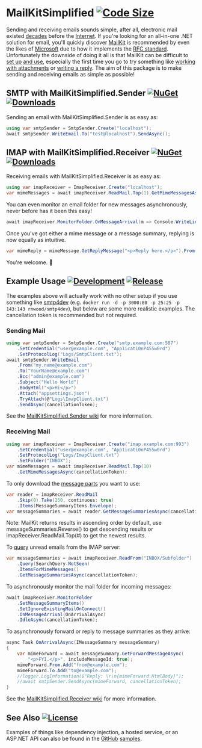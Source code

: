 # MailKitSimplified [![Code Size](https://img.shields.io/github/languages/code-size/danzuep/MailKitSimplified)](https://github.com/danzuep/MailKitSimplified)

Sending and receiving emails sounds simple, after all, electronic mail existed [decades](https://en.wikipedia.org/wiki/History_of_email) before the [Internet](https://en.wikipedia.org/wiki/History_of_the_Internet). If you're looking for an all-in-one .NET solution for email, you'll quickly discover [MailKit](https://github.com/jstedfast/MailKit) is recommended by even the likes of [Microsoft](https://learn.microsoft.com/en-us/dotnet/api/system.net.mail.smtpclient?view=net-6.0#remarks) due to how it implements the [RFC standard](https://www.rfc-editor.org/rfc/rfc2822). Unfortunately the downside of doing it all is that MailKit can be difficult to [set up](https://github.com/jstedfast/MailKit#using-mailkit) [and use](https://github.com/jstedfast/MimeKit/blob/master/FAQ.md#messages-1), especially the first time you go to try something like [working with attachments](https://github.com/jstedfast/MimeKit/blob/master/FAQ.md#q-how-do-i-tell-if-a-message-has-attachments) or [writing a reply](https://github.com/jstedfast/MimeKit/blob/master/FAQ.md#q-how-do-i-reply-to-a-message). The aim of this package is to make sending and receiving emails as simple as possible!

## SMTP with MailKitSimplified.Sender [![NuGet](https://img.shields.io/nuget/v/MailKitSimplified.Sender.svg)](https://nuget.org/packages/MailKitSimplified.Sender) [![Downloads](https://img.shields.io/nuget/dt/MailKitSimplified.Sender.svg?style=flat-square)](https://www.nuget.org/packages/MailKitSimplified.Sender)

Sending an email with MailKitSimplified.Sender is as easy as:

```csharp
using var smtpSender = SmtpSender.Create("localhost");
await smtpSender.WriteEmail.To("test@localhost").SendAsync();
```

## IMAP with MailKitSimplified.Receiver [![NuGet](https://img.shields.io/nuget/v/MailKitSimplified.Receiver.svg)](https://nuget.org/packages/MailKitSimplified.Receiver) [![Downloads](https://img.shields.io/nuget/dt/MailKitSimplified.Receiver.svg?style=flat-square)](https://www.nuget.org/packages/MailKitSimplified.Receiver)

Receiving emails with MailKitSimplified.Receiver is as easy as:

```csharp
using var imapReceiver = ImapReceiver.Create("localhost");
var mimeMessages = await imapReceiver.ReadMail.Top(1).GetMimeMessagesAsync();
```

You can even monitor an email folder for new messages asynchronously, never before has it been this easy!

```csharp
await imapReceiver.MonitorFolder.OnMessageArrival(m => Console.WriteLine(m.UniqueId)).IdleAsync();
```

Once you've got either a mime message or a message summary, replying is now equally as intuitive.

```csharp
var mimeReply = mimeMessage.GetReplyMessage("<p>Reply here.</p>").From("noreply@example.com");
```

You're welcome. 🥲

## Example Usage [![Development](https://github.com/danzuep/MailKitSimplified/actions/workflows/development.yml/badge.svg)](https://github.com/danzuep/MailKitSimplified/actions/workflows/development.yml) [![Release](https://github.com/danzuep/MailKitSimplified/actions/workflows/release.yml/badge.svg)](https://github.com/danzuep/MailKitSimplified/actions/workflows/release.yml)

The examples above will actually work with no other setup if you use something like [smtp4dev](https://github.com/rnwood/smtp4dev) (e.g. `docker run -d -p 3000:80 -p 25:25 -p 143:143 rnwood/smtp4dev`), but below are some more realistic examples. The cancellation token is recommended but not required.

### Sending Mail

```csharp
using var smtpSender = SmtpSender.Create("smtp.example.com:587")
    .SetCredential("user@example.com", "App1icati0nP455w0rd")
    .SetProtocolLog("Logs/SmtpClient.txt");
await smtpSender.WriteEmail
    .From("my.name@example.com")
    .To("YourName@example.com")
    .Bcc("admin@example.com")
    .Subject("Hello World")
    .BodyHtml("<p>Hi</p>")
    .Attach("appsettings.json")
    .TryAttach(@"Logs\ImapClient.txt")
    .SendAsync(cancellationToken);
```

See the [MailKitSimplified.Sender wiki](https://github.com/danzuep/MailKitSimplified/wiki/Sender) for more information.

### Receiving Mail

```csharp
using var imapReceiver = ImapReceiver.Create("imap.example.com:993")
    .SetCredential("user@example.com", "App1icati0nP455w0rd")
    .SetProtocolLog("Logs/ImapClient.txt")
    .SetFolder("INBOX");
var mimeMessages = await imapReceiver.ReadMail.Top(10)
    .GetMimeMessagesAsync(cancellationToken);
```

To only download the [message parts](http://www.mimekit.net/docs/html/T_MailKit_MessageSummaryItems.htm) you want to use:

```csharp
var reader = imapReceiver.ReadMail
    .Skip(0).Take(250, continuous: true)
    .Items(MessageSummaryItems.Envelope);
var messageSummaries = await reader.GetMessageSummariesAsync(cancellationToken);
```

Note: MailKit returns results in ascending order by default, use messageSummaries.Reverse() to get descending results or imapReceiver.ReadMail.Top(#) to get the newest results.

To [query](http://www.mimekit.net/docs/html/T_MailKit_Search_SearchQuery.htm) unread emails from the IMAP server:

```csharp
var messageSummaries = await imapReceiver.ReadFrom("INBOX/Subfolder")
    .Query(SearchQuery.NotSeen)
    .ItemsForMimeMessages()
    .GetMessageSummariesAsync(cancellationToken);
```

To asynchronously monitor the mail folder for incoming messages:

```csharp
await imapReceiver.MonitorFolder
    .SetMessageSummaryItems()
    .SetIgnoreExistingMailOnConnect()
    .OnMessageArrival(OnArrivalAsync)
    .IdleAsync(cancellationToken);
```

To asynchronously forward or reply to message summaries as they arrive:

```csharp
async Task OnArrivalAsync(IMessageSummary messageSummary)
{
    var mimeForward = await messageSummary.GetForwardMessageAsync(
        "<p>FYI.</p>", includeMessageId: true);
    mimeForward.From.Add("from@example.com");
    mimeForward.To.Add("to@example.com");
    //logger.LogInformation($"Reply: \r\n{mimeForward.HtmlBody}");
    //await smtpSender.SendAsync(mimeForward, cancellationToken);
}
```

See the [MailKitSimplified.Receiver wiki](https://github.com/danzuep/MailKitSimplified/wiki/Receiver) for more information.

## See Also [![License](https://img.shields.io/github/license/danzuep/MailKitSimplified)](https://github.com/danzuep/MailKitSimplified)

Examples of things like dependency injection, a hosted service, or an ASP.NET API can also be found in the [GitHub](https://github.com/danzuep/MailKitSimplified) [samples](./samples).
